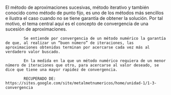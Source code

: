 El método de aproximaciones sucesivas, método iterativo y también conocido como método de punto fijo, es uno de los métodos más sencillos e ilustra  el caso cuando no se tiene garantía de obtener la solución. Por tal motivo, el tema central aquí es el concepto de convergencia de una sucesión de aproximaciones.

            Se entiende por convergencia de un método numérico la garantía de que, al realizar un “buen número” de iteraciones, las aproximaciones obtenidas terminan por acercarse cada vez más al verdadero valor buscado.

            En la medida en la que un método numérico requiera de un menor número de iteraciones que otro, para acercarse al valor deseado, se dice que tiene una mayor rapidez de convergencia.
            
            RECUPERADO DE: https://sites.google.com/site/metalmetnumericos/home/unidad-1/1-3-convergencia
